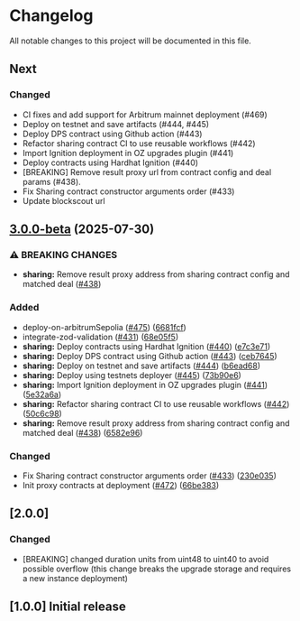 # Changelog

All notable changes to this project will be documented in this file.

## Next

### Changed

- CI fixes and add support for Arbitrum mainnet deployment (#469)
- Deploy on testnet and save artifacts (#444, #445)
- Deploy DPS contract using Github action (#443)
- Refactor sharing contract CI to use reusable workflows (#442)
- Import Ignition deployment in OZ upgrades plugin (#441)
- Deploy contracts using Hardhat Ignition (#440)
- [BREAKING] Remove result proxy url from contract config and deal params (#438).
- Fix Sharing contract constructor arguments order (#433)
- Update blockscout url

## [3.0.0-beta](https://github.com/iExecBlockchainComputing/dataprotector-sdk/compare/sharing-contracts-v2.0.0...sharing-contracts-v3.0.0-beta) (2025-07-30)


### ⚠ BREAKING CHANGES

* **sharing:** Remove result proxy address from sharing contract config and matched deal ([#438](https://github.com/iExecBlockchainComputing/dataprotector-sdk/issues/438))

### Added

* deploy-on-arbitrumSepolia ([#475](https://github.com/iExecBlockchainComputing/dataprotector-sdk/issues/475)) ([6681fcf](https://github.com/iExecBlockchainComputing/dataprotector-sdk/commit/6681fcf9d6ec34c9ab075a90caa96d347cc06f92))
* integrate-zod-validation ([#431](https://github.com/iExecBlockchainComputing/dataprotector-sdk/issues/431)) ([68e05f5](https://github.com/iExecBlockchainComputing/dataprotector-sdk/commit/68e05f525026530b5a8038b0eb54628ef5a2f55c))
* **sharing:** Deploy contracts using Hardhat Ignition ([#440](https://github.com/iExecBlockchainComputing/dataprotector-sdk/issues/440)) ([e7c3e71](https://github.com/iExecBlockchainComputing/dataprotector-sdk/commit/e7c3e71cd5a3ab653362888f6adbe52fde7dfb6f))
* **sharing:** Deploy DPS contract using Github action ([#443](https://github.com/iExecBlockchainComputing/dataprotector-sdk/issues/443)) ([ceb7645](https://github.com/iExecBlockchainComputing/dataprotector-sdk/commit/ceb76457f94d49050adc79c400118f4e600bdd8a))
* **sharing:** Deploy on testnet and save artifacts ([#444](https://github.com/iExecBlockchainComputing/dataprotector-sdk/issues/444)) ([b6ead68](https://github.com/iExecBlockchainComputing/dataprotector-sdk/commit/b6ead6853e57966e9667a898dfb312487246a640))
* **sharing:** Deploy using testnets deployer ([#445](https://github.com/iExecBlockchainComputing/dataprotector-sdk/issues/445)) ([73b90e6](https://github.com/iExecBlockchainComputing/dataprotector-sdk/commit/73b90e612a50ed3b26733f18217e1f6488cdd082))
* **sharing:** Import Ignition deployment in OZ upgrades plugin ([#441](https://github.com/iExecBlockchainComputing/dataprotector-sdk/issues/441)) ([5e32a6a](https://github.com/iExecBlockchainComputing/dataprotector-sdk/commit/5e32a6a20d45d8d7e8758a72ea85b4395bbf9776))
* **sharing:** Refactor sharing contract CI to use reusable workflows ([#442](https://github.com/iExecBlockchainComputing/dataprotector-sdk/issues/442)) ([50c6c98](https://github.com/iExecBlockchainComputing/dataprotector-sdk/commit/50c6c9817f20ae0490ff06af6fb5b17f964bbcfc))
* **sharing:** Remove result proxy address from sharing contract config and matched deal ([#438](https://github.com/iExecBlockchainComputing/dataprotector-sdk/issues/438)) ([6582e96](https://github.com/iExecBlockchainComputing/dataprotector-sdk/commit/6582e96b11ec57265a38f78f2aff68e5c3de8cc0))


### Changed

* Fix Sharing contract constructor arguments order ([#433](https://github.com/iExecBlockchainComputing/dataprotector-sdk/issues/433)) ([230e035](https://github.com/iExecBlockchainComputing/dataprotector-sdk/commit/230e035c4b06bcd26b4bce21c72916fc9c12ecde))
* Init proxy contracts at deployment ([#472](https://github.com/iExecBlockchainComputing/dataprotector-sdk/issues/472)) ([66be383](https://github.com/iExecBlockchainComputing/dataprotector-sdk/commit/66be383d0f1fefa29e243c180cc2b83c5813db25))

## [2.0.0]

### Changed

- [BREAKING] changed duration units from uint48 to uint40 to avoid possible overflow (this change breaks the upgrade storage and requires a new instance deployment)

## [1.0.0] Initial release
